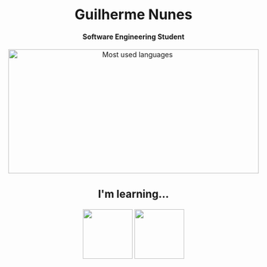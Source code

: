 <h1 align="center"> Guilherme Nunes</h1>
<div align="center">
<b>Software Engineering Student</b>
<br>
<br>
<div>
   <img loading="lazy" height="250em" src="https://github-readme-stats.vercel.app/api/top-langs/?username=Guisnu&layout=compact&langs_count=7&theme=transparent&title_color=4a86d1"  alt="Most used languages" width=100%> 
</div>

<h2> I'm learning...</h2>

<section>
   <img src="https://cdn.jsdelivr.net/gh/devicons/devicon/icons/java/java-original.svg" width="100" height="100" />
   <img src="https://cdn.jsdelivr.net/gh/devicons/devicon/icons/go/go-original-wordmark.svg"  width="100" height="100"/>
</section>


